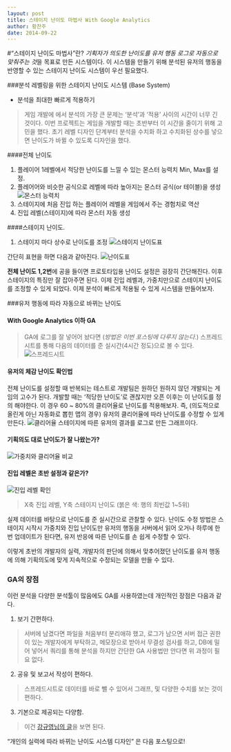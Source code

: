 ```yaml
---
layout: post
title: 스테이지 난이도 마법사 With Google Analytics
author: 황찬주
date: 2014-09-22
---
```

#“스테이지 난이도 마법사”란?
*기획자가 의도한 난이도를 유저 행동 로그로 자동으로 맞춰주는 것*을 목표로 만든 시스템이다.
이 시스템을 만들기 위해 분석된 유저의 행동을 반영할 수 있는 스테이지 난이도 시스템이 우선 필요했다.

###분석 레벨링을 위한 스테이지 난이도 시스템 (Base System)
* 분석을 최대한 빠르게 적용하기
> 게임 개발에 에서 분석의 가장 큰 문제는 ‘분석’과 ‘적용’ 사이의 시간이 너무 긴 것이다. 이번 프로젝트는 게임을 개발할 때는 초반부터 이 시간을 줄이기 위해 고민을 했다. 초기 레벨 디자인 단계부터 분석을 수치화 하고 수치화된 상수를 넣으면 난이도가 바뀔 수 있도록 디자인을 했다.

####전체 난이도
1. 플레이어 1레벨에서 적당한 난이도를 느낄 수 있는 몬스터 능력치 Min, Max를 설정.
2. 플레어어와 비슷한 공식으로 레벨에 따라 높아지는 몬스터 공식(or 테이블)을 생성
![몬스터 능력치](/img/posts/2014-09-22-Level_design_wizard_withGA/monsterLevelset.png)
3. 스테이지에 처음 진입 하는 플레이어 레벨을 게임에서 주는 경험치로 역산
4. 진입 레벨(스테이지)에 따라 몬스터 자동 생성

####스테이지 난이도.
1. 스테이지 마다 상수로 난이도를 조정
![스테이지 난이도표](/img/posts/2014-09-22-Level_design_wizard_withGA/levelbyStage.png)

간단히 표현을 하면 다음과 같아진다.
![난이도표](/img/posts/2014-09-22-Level_design_wizard_withGA/sampleLeveldesign.png)

**전체 난이도 1,2번**에 공을 들이면 프로토타입용 난이도 설정은 굉장히 간단해진다. 이후 스테이지의 특징만 잘 잡아주면 된다. 이제 진입 레벨과, 가중치만으로 스테이지 난이도를 조정할 수 있게 되었다. 이제 분석이 빠르게 적용될 수 있게 시스템을 만들어보자.

###유저 행동에 따라 자동으로 바뀌는 난이도 
#### With Google Analytics 이하 GA
> GA에 로그를 잘 넣어어 놨다면 (*방법은 이번 포스팅에 다루지 않는다.*) 스프레드 시트를 통해 다음의 데이터를 준 실시간(4시간 정도)으로 볼 수 있다.
![스프레드시트](/img/posts/2014-09-22-Level_design_wizard_withGA/GAspreadsheet.png)
#### 유저의 체감 난이도 확인법 
 전체 난이도를 설정할 때 반복되는 테스트로 개발팀은 원하던 원하지 않던 개발되는 게임의 고수가 된다. 개발할 때는 ‘적당한 난이도’로 괜찮지만 오픈 이후는 이 난이도를 정의 해야한다. 이 경우 60 ~ 80%의 클리어율로 난이도를 적용해보자. 즉, (의도적으로 올린게 아닌 자동화로 뽑힌 맵의 경우) 유저의 클리어율에 따라 난이도를 수정할 수 있게 만든다.
![클리어율](/img/posts/2014-09-22-Level_design_wizard_withGA/ClearRate.png)
스테이지에 따른 유저의 결과를 로그로 만든 그래프이다.

#### 기획의도 대로 난이도가 잘 나왔는가?
![가중치와 클리어율 비교](/img/posts/2014-09-22-Level_design_wizard_withGA/GA1.png)

#### 진입 레벨은 초반 설정과 같은가?
![진입 레벨 확인](/img/posts/2014-09-22-Level_design_wizard_withGA/GA2.png)
> X축 진입 레벨, Y축 스테이지 난이도 (붉은 색: 행의 최빈값 1~5위)

실제 데이터를 바탕으로 난이도를 준 실시간으로 관찰할 수 있다. 
난이도 수정 방법은 스테이지 시작시 가중치와 진입 난이도만 유저의 행동을 서버에서 읽어 오거나 하루에 한번 업데이트가 된다면, 유저 반응에 따른 난이도를 손 쉽게 수정할 수 있다.

 이렇게 초반의 개발자의 실력, 개발자의 판단에 의해서 맞추어졌던 난이도를 유저 행동에 의해 기획의도에 맞게 지속적으로 수정되는 모델을 만들 수 있다.

### GA의 장점
이런 분석을 다양한 분석툴이 많음에도 GA를 사용하였는데 개인적인 장점은 다음과 같다. 

1. 보기 간편하다.
> 서버에 남겼다면 파일을 처음부터 분리애햐 했고, 로그가 남으면 서버 접근 권한이 있는 개발자에게 부탁하고, 메모장으로 받아서 무결성 검사를 하고, DB에 밀어 넣어서 쿼리를 통해 분석을 하지만 간단한 GA 사용법만 안다면 위 과정이 필요 없다.

2. 공유 및 보고서 작성이 편하다.
> 스프레드시트로 데이터를 바로 뺄 수 있어서 그래프, 및 다양한 수치를 보는 것이 편하다.

3. 기본으로 제공되는 다양함.
> 이건 [강규영님의 글](http://boxnwhis.kr/2014/09/15/analyze_game_using_ga_1.html)을 보면 된다.

“개인의 실력에 따라 바뀌는 난이도 시스템 디자인” 은 다음 포스팅으로!
 
